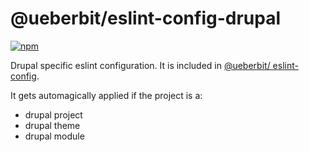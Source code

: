 # @ueberbit/eslint-config-drupal

[![npm](https://img.shields.io/npm/v/@ueberbit/eslint-config-drupal?color=fbfe7b&label=)](https://npmjs.com/package/@ueberbit/eslint-config-drupal)

Drupal specific eslint configuration. It is included in [@ueberbit/ eslint-config](https://github.com/ueberbit/uebertool/tree/main/packages/eslint-config). 

It gets automagically applied if the project is a:
- drupal project
- drupal theme
- drupal module
